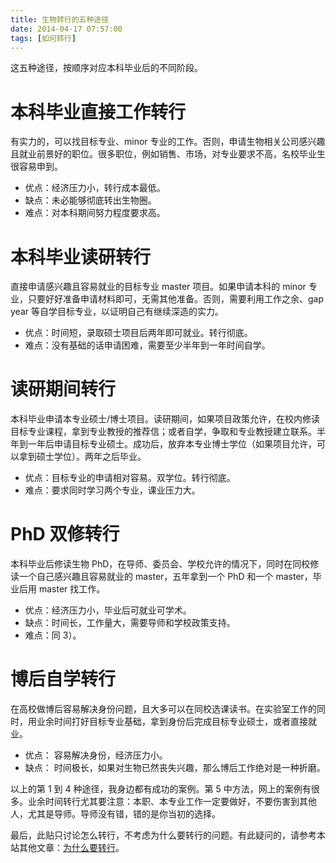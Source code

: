 ```yaml
---
title: 生物转行的五种途径
date: 2014-04-17 07:57:00
tags: [如何转行]
---
```


这五种途径，按顺序对应本科毕业后的不同阶段。

# 本科毕业直接工作转行
有实力的，可以找目标专业、minor 专业的工作。否则，申请生物相关公司感兴趣且就业前景好的职位。很多职位，例如销售、市场，对专业要求不高，名校毕业生很容易申到。
- 优点：经济压力小，转行成本最低。
- 缺点：未必能够彻底转出生物圈。
- 难点：对本科期间努力程度要求高。

# 本科毕业读研转行
直接申请感兴趣且容易就业的目标专业 master 项目。如果申请本科的 minor 专业，只要好好准备申请材料即可，无需其他准备。否则，需要利用工作之余、gap year 等自学目标专业，以证明自己有继续深造的实力。
- 优点：时间短，录取硕士项目后两年即可就业。转行彻底。
- 难点：没有基础的话申请困难，需要至少半年到一年时间自学。

# 读研期间转行
本科毕业申请本专业硕士/博士项目。读研期间，如果项目政策允许，在校内修读目标专业课程，拿到专业教授的推荐信；或者自学，争取和专业教授建立联系。半年到一年后申请目标专业硕士。成功后，放弃本专业博士学位（如果项目允许，可以拿到硕士学位）。两年之后毕业。
- 优点：目标专业的申请相对容易。双学位。转行彻底。
- 难点：要求同时学习两个专业，课业压力大。

# PhD 双修转行
本科毕业后修读生物 PhD，在导师、委员会、学校允许的情况下，同时在同校修读一个自己感兴趣且容易就业的 master，五年拿到一个 PhD 和一个 master，毕业后用 master 找工作。
- 优点：经济压力小，毕业后可就业可学术。
- 缺点：时间长，工作量大，需要导师和学校政策支持。
- 难点：同 3）。

# 博后自学转行
在高校做博后容易解决身份问题，且大多可以在同校选课读书。在实验室工作的同时，用业余时间打好目标专业基础，拿到身份后完成目标专业硕士，或者直接就业。
- 优点： 容易解决身份，经济压力小。
- 缺点： 时间极长，如果对生物已然丧失兴趣，那么博后工作绝对是一种折磨。

以上的第 1 到 4 种途径，我身边都有成功的案例。第 5 中方法，网上的案例有很多。业余时间转行尤其要注意：本职、本专业工作一定要做好，不要伤害到其他人，尤其是导师。导师没有错，错的是你当初的选择。

最后，此贴只讨论怎么转行，不考虑为什么要转行的问题。有此疑问的，请参考本站其他文章：[为什么要转行](http://biobyelogy.github.io/tags/%E4%B8%BA%E4%BB%80%E4%B9%88%E8%A6%81%E8%BD%AC%E8%A1%8C/)。
